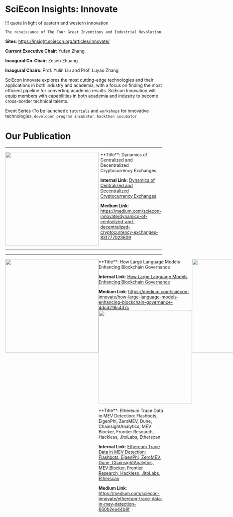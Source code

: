 # SciEcon Insights: Innovate

!!! quote
    In light of eastern and western innovation
    
    The renaissance of The Four Great Inventions and Industrial Revolution


**Sites**: <https://insight.sciecon.org/articles/Innovate/>

**Current Executive Chair**: Yufan Zhang

**Inaugural Co-Chair**: Zesen Zhuang

**Inaugural Chairs**: Prof. Yulin Liu and Prof. Luyao Zhang

SciEcon Innovate explores the most cutting-edge technologies and their applications in both industry and academia, with a focus on finding the most efficient pipeline for converting academic results. SciEcon Innovation will equip members with capabilities in both academia and industry to become cross-border technical talents.

Event Series (To be launched): `tutorials` and `workshops` for innovative technologies, `developer program incubator`, `hackthon incubator`

# Our Publication
---
<div style="display: flex;" markdown>
<img src="https://miro.medium.com/v2/resize:fit:1400/format:webp/1*cgCu3Ku3zA2vbCIah4QZ_Q.png" width="300" />
<div style="width: 2%">
</div>
<div markdown style="width: 70%;">
**Title**: Dynamics of Centralized and Decentralized Cryptocurrency Exchanges

**Internal Link**: [Dynamics of Centralized and Decentralized Cryptocurrency Exchanges](/articles/Innovate/dynamics-of-centralized-and-decentralized-cryptocurrency-exchanges.html)

**Medium Link**: <https://medium.com/sciecon-innovate/dynamics-of-centralized-and-decentralized-cryptocurrency-exchanges-83f777023609>
</div>
</div>

---

---
<div style="display: flex;" markdown>
<img src="https://miro.medium.com/v2/resize:fit:1400/format:webp/1*UiCVGomGgty0C1HM0FxZdg.png" width="300" />
<div style="width: 2%">
</div>
<div markdown style="width: 70%;">
**Title**: How Large Language Models Enhancing Blockchain Governance

**Internal Link**: [How Large Language Models Enhancing Blockchain Governance](/articles/Innovate/HowLargeLanguageModelsEnhancingBlockchainGovernance.html)

**Medium Link**: <https://medium.com/sciecon-innovate/how-large-language-models-enhancing-blockchain-governance-4dcd218c437c>
<img src="https://miro.medium.com/v2/resize:fit:1400/format:webp/1*UBObleVewlJc62tKcQWLAg.png" width="300" />
<div style="width: 2%">
</div>
<div markdown style="width: 70%;">
**Title**: Ethereum Trace Data in MEV Detection: Flashbots, EigenPhi, ZeroMEV, Dune, ChainsightAnalytics, MEV Blocker, Frontier Research, Hackless, JitoLabs, Etherscan

**Internal Link**: [Ethereum Trace Data in MEV Detection: Flashbots, EigenPhi, ZeroMEV, Dune, ChainsightAnalytics, MEV Blocker, Frontier Research, Hackless, JitoLabs, Etherscan](/articles/Innovate/EthereumTraceDataInMEVDetection:FlashbotsEigenPhiZeroMEVDuneChainsightAnalyticsMEVBlockerFrontierResearchHacklessJitoLabsEtherscan.html)

**Medium Link**: <https://medium.com/sciecon-innovate/ethereum-trace-data-in-mev-detection-660b2ea44b8f>
</div>
</div>

---
<div style="display: flex;" markdown>
<img src="https://miro.medium.com/v2/resize:fit:1280/0*aJD90G2iVdWroHE8" width="300" />
<div style="width: 2%">
</div>
<div markdown style="width: 70%;">
**Title**: NFT Market Data Visualization

**Internal Link**: [NFT Market Data Visualization](/articles/Innovate/NFT Market Data Visualization.html)

**Medium Link**: <https://medium.com/sciecon-innovate/nft-market-data-visualization-ef0402a2b587>
</div>
</div>
---
<div style="display: flex;" markdown>
<img src="https://miro.medium.com/max/1400/0*jbzzeqeRLwyNOFiF" width="300" />
<div style="width: 2%">
</div>
<div markdown style="width: 70%;">
**Title**: How blockchain empowers market design: rules and data

**Internal Link**: [How blockchain empowers market design: rules and data](/articles/Innovate/how-blockchain-empowers-market-design-rules-and-data.html)

**Medium Link**: <https://medium.com/sciecon-innovate/how-blockchain-empowers-market-design-rules-and-data-74612246063e>
</div>
</div>

---
<div style="display: flex;" markdown>
<img src="https://miro.medium.com/max/1400/0*gpCoLtIkQfSa1FVM" width="300" />
<div style="width: 2%">
</div>
<div markdown style="width: 70%;">
**Title**: Smart Contract security and vulnerability detection: A fundamental framework for retrieving and execution

**Internal Link**: [Smart Contract security and vulnerability detection](/articles/Innovate/smart-contract-security-and-vulnerability-detection.html)

**Medium Link**: <https://medium.com/sciecon-innovate/smart-contract-security-and-vulnerability-detection-405545d5e6e8>
</div>
</div>


---
<div style="display: flex;" markdown>
<img src="https://miro.medium.com/max/1400/0*BvldzKcxcvfex7NI" width="300" />
<div style="width: 2%">
</div>
<div markdown style="width: 70%;">
**Title**: Decipher Developer Grants

**Internal Link**: [Decipher Developer Grants](/articles/Innovate/DecipherDeveloperGrants.html)

**Medium Link**: <https://medium.com/sciecon-innovate/decipher-developer-grants-95f6c7283d13>
</div>
</div>

---
<div style="display: flex;" markdown>
<img src="https://miro.medium.com/max/1400/0*D44V2RL60eZbvOR3" width="300" />
<div style="width: 2%">
</div>
<div markdown style="width: 70%;">
**Title**: Query Bitcoin Order book from CoinMetrics API

**Internal Link**: [Query Bitcoin Order book from CoinMetrics API](/articles/Innovate/QueryBitcoinOrderbookfromCoinMetricsAPI.html)

**Medium Link**: <https://medium.com/sciecon-innovate/query-bitcoin-order-book-from-coinmetrics-api-ea3425afdacf>
</div>
</div>

---
<div style="display: flex;" markdown>
<img src="https://miro.medium.com/max/1400/0*lw1pJoPMq42_ji1d" width="300" />
<div style="width: 2%">
</div>
<div markdown style="width: 70%;">
**Title**: DeFi Token Initial Coin Offering

**Internal Link**: [DeFi Token Initial Coin Offering](/articles/Innovate/DeFiTokenInitialCoinOffering.html)

**Medium Link**: <https://medium.com/sciecon-innovate/defi-token-initial-coin-offering-c2b0da37c6f8>
</div>
</div>

---
<div style="display: flex;" markdown>
<img src="https://miro.medium.com/max/1400/0*lKHh1YBuEP8NpEpb" width="300" />
<div style="width: 2%">
</div>
<div markdown style="width: 70%;">
**Title**: Recap of ETHconomics @ Devconnect 2022

**Internal Link**: [Recap of ETHconomics @ Devconnect 2022](/articles/Innovate/RecapofETHconomics@Devconnect2022.html)

**Medium Link**: <https://medium.com/sciecon-innovate/recap-of-ethconomics-devconnect-2022-fb22bba084b>
</div>
</div>